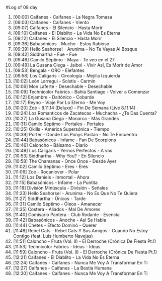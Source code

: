 #Log of 08 day

1. [00:00] Caifanes - Caifanes - La Negra Tomasa
1. [09:03] Caifanes - Caifanes - Viento
1. [09:07] Caifanes - El Silencio - Hasta Morir
1. [09:10] Caifanes - El Diablito - La Vida No Es Eterna
1. [09:12] Caifanes - El Silencio - Hasta Morir
1. [09:36] Babasónicos - Mucho - Estoy Rabioso
1. [09:39] Hello Seahorse! - Arunima - No Te Vayas Al Bosque
1. [09:42] Siddhartha - Fue - Fue
1. [09:46] Camilo Séptimo - Maya - Te veo en el 27
1. [09:49] La Gusana Ciega - Jaibol - Vivir Así, Es Morir de Amor
1. [09:53] Bengala - ORO - Elefantes
1. [09:58] Los Caligaris - Circología - Mejilla Izquierda
1. [10:02] León Larregui - Solstis - Carmin
1. [10:06] Mon Laferte - Desechable - Desechable
1. [10:09] Technicolor Fabrics - Bahía Santiago - Volver a Comenzar
1. [10:12] Enjambre - Daltónico - Cobarde
1. [10:17] Reyno - Viaje Por Lo Eterno - Me Voy
1. [10:20] Zoé - 8.11.14 (Deluxe) - Fin De Semana (Live 8.11.14)
1. [10:24] Los Romanticos de Zacatecas - Muchacha - ¿Te Das Cuenta?
1. [10:27] La Gusana Ciega - Monarca - Más Grandes
1. [10:31] Camilo Séptimo - Portales - Portales
1. [10:35] Okills - América Supersónica - Tiempo
1. [10:39] Porter - Donde Los Ponys Pastan - No Te Encuentro
1. [10:44] Babasónicos - Infame - Fan De Scorpions
1. [10:46] Caloncho - Bálsamo - Diario
1. [10:49] Los Caligaris - Yernos Perfectos - A vos
1. [10:53] Siddhartha - Why You? - En Silencio
1. [10:58] The Chamanas - Once Once - Desde Ayer
1. [11:02] Camilo Séptimo - Eres - Eres
1. [11:06] Zoé - Rocanlover - Polar
1. [11:12] Los Daniels - Inmortal - Ahora
1. [11:15] Babasónicos - Infame - La Puntita
1. [11:18] División Minúscula - División - Señales
1. [11:23] Hello Seahorse! - Arunima - No Es Que No Te Quiera
1. [11:27] Siddhartha - Únicos - Tarde
1. [11:31] Camilo Séptimo - Óleos - Amanecer
1. [11:35] Costera - Aliados - Mal De Amores
1. [11:40] Comisario Pantera - Club Rodante - Esencia
1. [11:42] Babasónicos - Anoche - Así Se Habla
1. [11:44] Chetes - Efecto Dominó - Querer
1. [11:48] Rebel Cats - Rebel Cats Y Sus Amigos - Cuando No Estoy Contigo (feat. Luis Humberto Navejas)
1. [11:51] Caloncho - Fruta (Vol. II) - El Derroche (Crónica De Fiesta Pt.1)
1. [11:53] Technicolor Fabrics - Ideas - Ideas
1. [11:59] Caloncho - Fruta (Vol. II) - El Derroche (Crónica De Fiesta Pt.1)
1. [12:21] Caifanes - El Diablito - La Vida No Es Eterna
1. [12:24] Caifanes - Caifanes - Nunca Me Voy A Transformar En Ti
1. [12:27] Caifanes - Caifanes - La Bestia Humana
1. [12:30] Caifanes - Caifanes - Nunca Me Voy A Transformar En Ti
